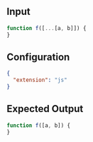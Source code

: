 
## Input
```javascript input
function f([...[a, b]]) {
}
```

## Configuration
```json configuration
{
  "extension": "js"
}
```

## Expected Output
```javascript expected output
function f([a, b]) {
}
```
